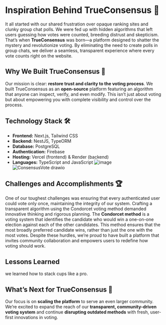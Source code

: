 # Inspiration Behind TrueConsensus 🌟
It all started with our shared frustration over opaque ranking sites and clunky group chat polls. We were fed up with hidden algorithms that left users guessing how votes were counted, breeding distrust and skepticism. That’s when **TrueConsensus** was born—a platform designed to shatter the mystery and revolutionize voting. By eliminating the need to create polls in group chats, we deliver a seamless, transparent experience where every vote counts right on the website.

## Why We Built TrueConsensus 🚀
Our mission is clear: **restore trust and clarity to the voting process**. We built TrueConsensus as an **open-source** platform featuring an algorithm that anyone can inspect, verify, and even modify. This isn’t just about voting but about empowering you with complete visibility and control over the process.

## Technology Stack 🛠️

- **Frontend:** Next.js, Tailwind CSS  
- **Backend:** NestJS, TypeORM  
- **Database:** PostgreSQL  
- **Authentication:** Firebase  
- **Hosting:** Vercel (frontend) & Render (backend)  
- **Languages:** TypeScript and JavaScript 
![image](https://github.com/user-attachments/assets/3fb0b869-0849-4746-b5a0-3503fc1cbed6) 
![ConsensusVote drawio](https://github.com/user-attachments/assets/35a583ac-cd9b-4910-8d31-5f74f16bfa0f)


## Challenges and Accomplishments 🏆
One of our toughest challenges was ensuring that every authenticated user could vote only once, maintaining the integrity of our system. Crafting a transparent algorithm using the Condorcet voting method demanded innovative thinking and rigorous planning. The **Condorcet method** is a voting system that identifies the candidate who would win a one-on-one election against each of the other candidates. This method ensures that the most broadly preferred candidate wins, rather than just the one with the most votes. Despite these hurdles, we’re proud to have built a platform that invites community collaboration and empowers users to redefine how voting should work.

## Lessons Learned 
we learned how to stack cups like a pro.

## What’s Next for TrueConsensus 🔮
Our focus is on **scaling the platform** to serve an even larger community. We’re excited to expand the reach of our **transparent, community-driven voting system** and continue **disrupting outdated methods** with fresh, user-first innovations in voting.
